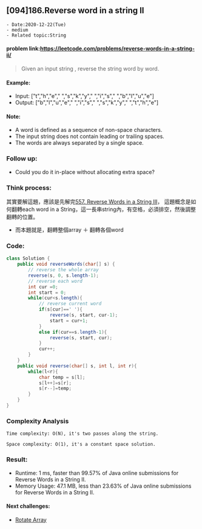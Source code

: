## [094]186.Reverse word in a string II

```
- Date:2020-12-22(Tue)
- medium
- Related topic:String
```

#### problem link:https://leetcode.com/problems/reverse-words-in-a-string-ii/

>Given an input string , reverse the string word by word. 

#### Example:

- Input:  ["t","h","e"," ","s","k","y"," ","i","s"," ","b","l","u","e"]
- Output: ["b","l","u","e"," ","i","s"," ","s","k","y"," ","t","h","e"]

#### Note: 

- A word is defined as a sequence of non-space characters.
- The input string does not contain leading or trailing spaces.
- The words are always separated by a single space.

### Follow up: 
- Could you do it in-place without allocating extra space?

### Think process:
其實要解這題，應該是先解完[557. Reverse Words in a String III](https://leetcode.com/problems/reverse-words-in-a-string-iii/)，
這題概念是如何翻轉each word in a String，這一長串string內，有空格，必須排空，然後調整翻轉的位置。

- 而本題就是，翻轉整個array ＋ 翻轉各個word

### Code:

```java
class Solution {
    public void reverseWords(char[] s) {
        // reverse the whole array
        reverse(s, 0, s.length-1);
        // reverse each word
        int cur =0;
        int start = 0;
        while(cur<s.length){
            // reverse current word
            if(s[cur]==' '){
                reverse(s, start, cur-1);
                start = cur+1;  
            }
            else if(cur==s.length-1){
                reverse(s, start, cur);
            }
            cur++;
        }    
    }
    public void reverse(char[] s, int l, int r){
        while(l<r){
            char temp = s[l];
            s[l++]=s[r];
            s[r--]=temp;
        }
    }
}
```
### Complexity Analysis


```
Time complexity: O(N), it's two passes along the string.

Space complexity: O(1), it's a constant space solution.
```


### Result:
- Runtime: 1 ms, faster than 99.57% of Java online submissions for Reverse Words in a String II.
- Memory Usage: 47.1 MB, less than 23.63% of Java online submissions for Reverse Words in a String II.

#### Next challenges:
- [Rotate Array](https://leetcode.com/problems/rotate-array/)